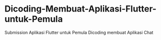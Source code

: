 # Dicoding-Membuat-Aplikasi-Flutter-untuk-Pemula
Submission Aplikasi Flutter untuk Pemula Dicoding membuat Aplikasi Chat

